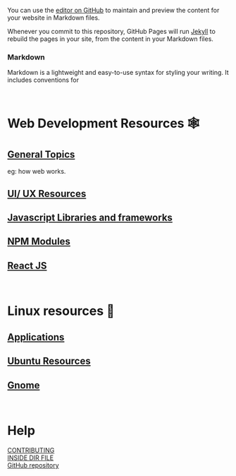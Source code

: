 You can use the [editor on GitHub](https://github.com/hkvongit/hkv.github.io/edit/main/README.md) to maintain and preview the content for your website in Markdown files.

Whenever you commit to this repository, GitHub Pages will run [Jekyll](https://jekyllrb.com/) to rebuild the pages in your site, from the content in your Markdown files.

### Markdown

Markdown is a lightweight and easy-to-use syntax for styling your writing. It includes conventions for

<br/>

# Web Development Resources 🕸
[<h2>General Topics</h2>](./web_development_resources/javascript_libraries.html)eg: how web works.
[<h2>UI/ UX Resources</h2>](./web_development_resources/Ui_UX_resources/.html)
[<h2>Javascript Libraries and frameworks</h2>](./web_development_resources/javascript_libraries.html)
[<h2>NPM Modules</h2>](./web_development_resources/javascript_libraries.html)
[<h2>React JS</h2>](./web_development_resources/javascript_libraries.html)

<br/>

# Linux resources 🐧
[<h2>Applications</h2>](linux_resources/Applications.html)
[<h2>Ubuntu Resources</h2>](./web_development_resources/javascript_libraries.html)
[<h2>Gnome</h2>](./web_development_resources/javascript_libraries.html)

<br/>

# Help
<a href="./CONTRIBUTING.html"> CONTRIBUTING </a>
<br/>
<a href="./help/HELP.html"> INSIDE DIR FILE </a>
<br/>
[GitHub repository](https://github.com/hkvongit/hkv.github.io/edit/main/README.md)